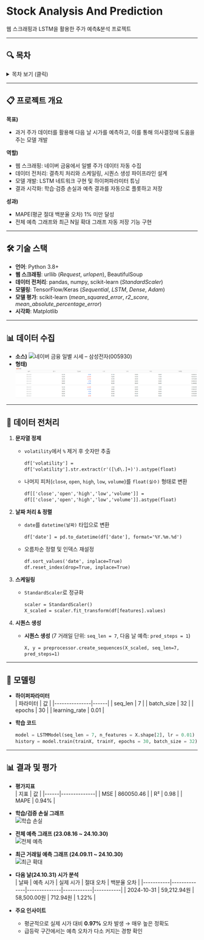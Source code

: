 # Stock Analysis And Prediction
웹 스크래핑과 LSTM을 활용한 주가 예측&분석 프로젝트

---

## 🔍 목차

<details>
<summary>목차 보기 (클릭)</summary>

1. [프로젝트 개요](#-프로젝트-개요)  
2. [기술 스택](#-기술-스택)   
3. [데이터 수집](#-데이터-수집)  
4. [데이터 전처리](#-데이터-전처리)  
5. [모델링](#-모델링)  
6. [결과 및 평가](#-결과-및-평가)  
7. [사용 방법](#-사용-방법)  
8. [향후 계획](#-향후-계획)  

</details>

---

## 📋 프로젝트 개요

**목표)**  
- 과거 주가 데이터를 활용해 다음 날 시가를 예측하고, 이를 통해 의사결정에 도움을 주는 모델 개발

**역할)**  
- 웹 스크래핑: 네이버 금융에서 일별 주가 데이터 자동 수집  
- 데이터 전처리: 결측치 처리와 스케일링, 시퀀스 생성 파이프라인 설계  
- 모델 개발: LSTM 네트워크 구현 및 하이퍼파라미터 튜닝  
- 결과 시각화: 학습·검증 손실과 예측 결과를 자동으로 플롯하고 저장

**성과)**  
- MAPE(평균 절대 백분율 오차) 1% 미만 달성  
- 전체 예측 그래프와 최근 N일 확대 그래프 자동 저장 기능 구현  

---

## 🛠 기술 스택

- **언어**: Python 3.8+  
- **웹 스크래핑**: urllib (*Request*, *urlopen*), BeautifulSoup  
- **데이터 전처리**: pandas, numpy, scikit-learn (*StandardScaler*)  
- **모델링**: TensorFlow/Keras (*Sequential*, *LSTM*, *Dense*, *Adam*)  
- **모델 평가**: scikit-learn (*mean_squared_error*, *r2_score*, *mean_absolute_percentage_error*)  
- **시각화**: Matplotlib 

---

## 📊 데이터 수집

- **소스)**
  ![네이버 금융 일별 시세 – 삼성전자(005930)](https://finance.naver.com/item/sise_day.naver?code=005930)
- **형태)**
  ![네이버 주가](images/naver_stock.PNG)   

---

## 🧹 데이터 전처리

1. **문자열 정제**  
   - `volatility`에서 `%` 제거 후 숫자만 추출  
     ```
     df['volatility'] = df['volatility'].str.extract(r'([\d\.]+)').astype(float)
     ```
   - 나머지 피처(`close`, `open`, `high`, `low`, `volume`)를 `float(실수)` 형태로 변환  
     ```
     df[['close','open','high','low','volume']] = df[['close','open','high','low','volume']].astype(float)
     ```

2. **날짜 처리 & 정렬**  
   - `date`를 `datetime(날짜)` 타입으로 변환  
     ```
     df['date'] = pd.to_datetime(df['date'], format='%Y.%m.%d')
     ```
   - 오름차순 정렬 및 인덱스 재설정  
     ```
     df.sort_values('date', inplace=True)
     df.reset_index(drop=True, inplace=True)
     ```

3. **스케일링**  
   - `StandardScaler`로 정규화
     ```
     scaler = StandardScaler()
     X_scaled = scaler.fit_transform(df[features].values)
     ```

4. **시퀀스 생성**  
   - **시퀀스 생성** (7 거래일 단위: `seq_len = 7`, 다음 날 예측: `pred_steps = 1`)
     ```
     X, y = preprocessor.create_sequences(X_scaled, seq_len=7, pred_steps=1)
     ```

---

## 🧠 모델링

- **하이퍼파라미터**  
  | 파라미터      | 값    |
  |---------------|------|
  | seq_len       | 7    |
  | batch_size    | 32   |
  | epochs        | 30   |
  | learning_rate | 0.01 |

- **학습 코드**  
  ```python
  model = LSTMModel(seq_len = 7, n_features = X.shape[2], lr = 0.01)
  history = model.train(trainX, trainY, epochs = 30, batch_size = 32)

---

## 📊 결과 및 평가

- **평가지표**  
  | 지표  | 값            |
  |------|--------------|
  | MSE  | 860050.46 |
  | R²   | 0.98       |
  | MAPE | 0.94%        |

- **학습/검증 손실 그래프**  
  ![학습 손실](images/loss.png)  

- **전체 예측 그래프 (23.08.16 ~ 24.10.30)**  
  ![전체 예측](images/predictions.png)  

- **최근 거래일 예측 그래프 (24.09.11 ~ 24.10.30)**  
  ![최근 확대](images/predictions_zoom.png)

- **다음 날(24.10.31) 시가 분석**  
  | 날짜       | 예측 시가     | 실제 시가     | 절대 오차   | 백분율 오차 |
  |-----------|--------------|--------------|------------|-----------|
  | 2024-10-31 | 59,212.94원 | 58,500.00원 | 712.94원  | 1.22%     |

- **주요 인사이트**  
  - 평균적으로 실제 시가 대비 **0.97%** 오차 발생 → 매우 높은 정확도  
  - 급등락 구간에서는 예측 오차가 다소 커지는 경향 확인
